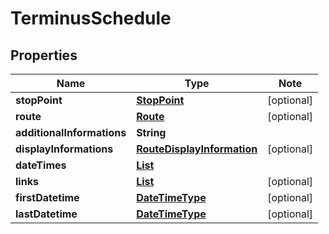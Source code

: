 # TerminusSchedule

## Properties

Name | Type | Note
---- | ---- | ----
**stopPoint** | [**StopPoint**](StopPoint.md) | [optional] 
**route** | [**Route**](Route.md) | [optional] 
**additionalInformations** | **String** | 
**displayInformations** | [**RouteDisplayInformation**](RouteDisplayInformation.md) | [optional] 
**dateTimes** | [**List<DateTimeType>**](DateTimeType.md) | 
**links** | [**List<LinkSchema>**](LinkSchema.md) | [optional] 
**firstDatetime** | [**DateTimeType**](DateTimeType.md) | [optional] 
**lastDatetime** | [**DateTimeType**](DateTimeType.md) | [optional] 

